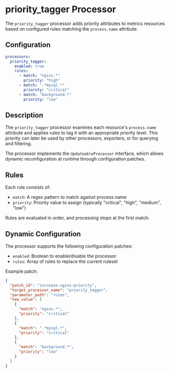 # priority_tagger Processor

The `priority_tagger` processor adds priority attributes to metrics resources based on configured rules matching the `process.name` attribute.

## Configuration

```yaml
processors:
  priority_tagger:
    enabled: true
    rules:
      - match: "nginx.*"
        priority: "high"
      - match: ".*mysql.*"
        priority: "critical"
      - match: "background.*"
        priority: "low"
```

## Description

The `priority_tagger` processor examines each resource's `process.name` attribute and applies rules to tag it with an appropriate priority level. This priority can later be used by other processors, exporters, or for querying and filtering.

The processor implements the `UpdateableProcessor` interface, which allows dynamic reconfiguration at runtime through configuration patches.

## Rules

Each rule consists of:

- `match`: A regex pattern to match against process.name
- `priority`: Priority value to assign (typically "critical", "high", "medium", "low")

Rules are evaluated in order, and processing stops at the first match.

## Dynamic Configuration

The processor supports the following configuration patches:

- `enabled`: Boolean to enable/disable the processor
- `rules`: Array of rules to replace the current ruleset

Example patch:
```json
{
  "patch_id": "increase-nginx-priority",
  "target_processor_name": "priority_tagger",
  "parameter_path": "rules",
  "new_value": [
    {
      "match": "nginx.*",
      "priority": "critical"
    },
    {
      "match": ".*mysql.*",
      "priority": "critical"
    },
    {
      "match": "background.*",
      "priority": "low"
    }
  ]
}
```
